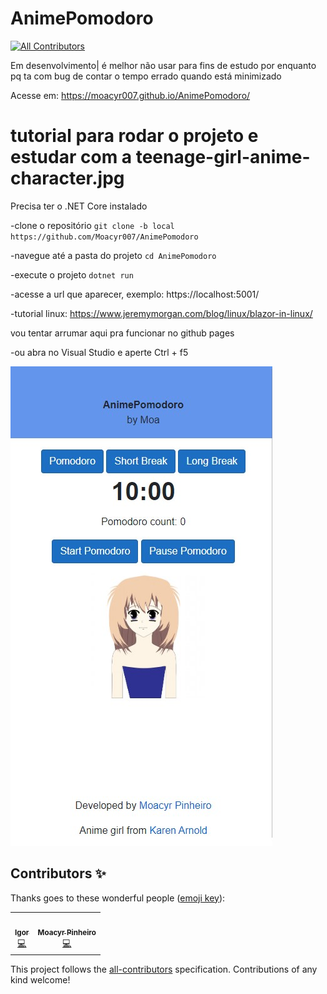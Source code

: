 # AnimePomodoro 
<!-- ALL-CONTRIBUTORS-BADGE:START - Do not remove or modify this section -->
[![All Contributors](https://img.shields.io/badge/all_contributors-2-orange.svg?style=flat-square)](#contributors-)
<!-- ALL-CONTRIBUTORS-BADGE:END -->
Em desenvolvimento|
  é melhor não usar para fins de estudo por enquanto pq ta com bug de contar o tempo errado quando está minimizado 

Acesse em: https://moacyr007.github.io/AnimePomodoro/

# tutorial para rodar o projeto e estudar com a teenage-girl-anime-character.jpg

Precisa ter o .NET Core instalado

-clone o repositório
  ``git clone -b local https://github.com/Moacyr007/AnimePomodoro``

-navegue até a pasta do projeto
  ``cd AnimePomodoro``

-execute o projeto
  ``dotnet run``

-acesse a url que aparecer, exemplo: https://localhost:5001/

-tutorial linux: https://www.jeremymorgan.com/blog/linux/blazor-in-linux/

vou tentar arrumar aqui pra funcionar no github pages 

-ou abra no Visual Studio e aperte Ctrl + f5

![anime](https://github.com/Moacyr007/AnimePomodoro/blob/master/AnimePomodoro/image.jpg)

## Contributors ✨

Thanks goes to these wonderful people ([emoji key](https://allcontributors.org/docs/en/emoji-key)):

<!-- ALL-CONTRIBUTORS-LIST:START - Do not remove or modify this section -->
<!-- prettier-ignore-start -->
<!-- markdownlint-disable -->
<table>
  <tr>
    <td align="center"><a href="https://github.com/midnightmizzle"><img src="https://avatars2.githubusercontent.com/u/13893438?v=4" width="100px;" alt=""/><br /><sub><b>Igor</b></sub></a><br /><a href="https://github.com/Moacyr007/AnimePomodoro/commits?author=midnightmizzle" title="Code">💻</a></td>
    <td align="center"><a href="https://github.com/Moacyr007"><img src="https://avatars3.githubusercontent.com/u/30116081?v=4" width="100px;" alt=""/><br /><sub><b>Moacyr Pinheiro</b></sub></a><br /><a href="https://github.com/Moacyr007/AnimePomodoro/commits?author=Moacyr007" title="Code">💻</a></td>
  </tr>
</table>

<!-- markdownlint-enable -->
<!-- prettier-ignore-end -->
<!-- ALL-CONTRIBUTORS-LIST:END -->

This project follows the [all-contributors](https://github.com/all-contributors/all-contributors) specification. Contributions of any kind welcome!